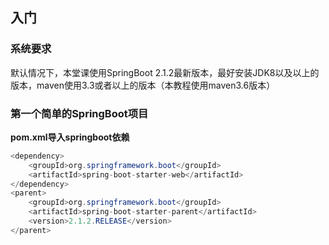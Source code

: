 ## 入门

### 系统要求

默认情况下，本堂课使用SpringBoot 2.1.2最新版本，最好安装JDK8以及以上的版本，maven使用3.3或者以上的版本（本教程使用maven3.6版本）

### 第一个简单的SpringBoot项目

**pom.xml导入springboot依赖**

```java
<dependency>
    <groupId>org.springframework.boot</groupId>
    <artifactId>spring-boot-starter-web</artifactId>
</dependency>
<parent>
    <groupId>org.springframework.boot</groupId>
    <artifactId>spring-boot-starter-parent</artifactId>
    <version>2.1.2.RELEASE</version>
</parent>
```



